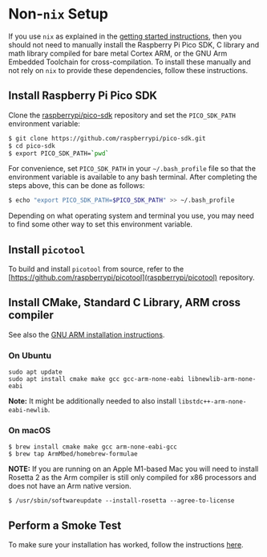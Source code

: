 # Non-`nix` Setup

If you use `nix` as explained in the [getting started instructions](./GettingStarted.html#configure-nix), then you should not need to manually install the Raspberry Pi Pico SDK, C library and math library compiled for bare metal Cortex ARM, or the GNU Arm Embedded Toolchain for cross-compilation. To install these manually and not rely on `nix` to provide these dependencies, follow these instructions.

## Install Raspberry Pi Pico SDK

Clone the [raspberrypi/pico-sdk](https://github.com/raspberrypi/pico-sdk) repository and set the `PICO_SDK_PATH` environment variable:

```bash
$ git clone https://github.com/raspberrypi/pico-sdk.git
$ cd pico-sdk
$ export PICO_SDK_PATH=`pwd`
```

For convenience, set `PICO_SDK_PATH` in your `~/.bash_profile` file so that the environment variable is available to any bash terminal. After completing the steps above, this can be done as follows:

```bash
$ echo "export PICO_SDK_PATH=$PICO_SDK_PATH" >> ~/.bash_profile
```

Depending on what operating system and terminal you use, you may need to find some other way to set this environment variable.

## Install `picotool`
To build and install `picotool` from source, refer to the [https://github.com/raspberrypi/picotool](raspberrypi/picotool) repository.

## Install CMake, Standard C Library, ARM cross compiler

See also the [GNU ARM installation instructions](https://developer.arm.com/downloads/-/arm-gnu-toolchain-downloads).

### On Ubuntu

```
sudo apt update
sudo apt install cmake make gcc gcc-arm-none-eabi libnewlib-arm-none-eabi
```
**Note:** It might be additionally needed to also install `libstdc++-arm-none-eabi-newlib`.

### On macOS

```
$ brew install cmake make gcc arm-none-eabi-gcc
$ brew tap ArmMbed/homebrew-formulae
```

**NOTE:** If you are running on an Apple M1-based Mac you will need to install Rosetta 2 as the Arm compiler is still only compiled for x86 processors and does not have an Arm native version.
```
$ /usr/sbin/softwareupdate --install-rosetta --agree-to-license
```

## Perform a Smoke Test

To make sure your installation has worked, follow the instructions [here](Tools.html#using-the-command-line).
